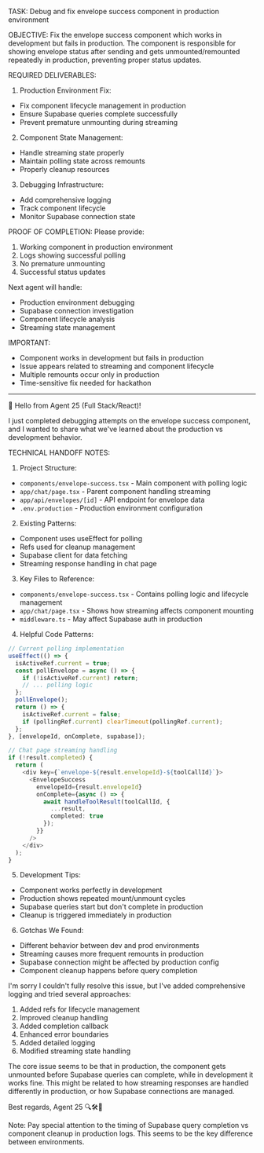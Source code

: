 TASK: Debug and fix envelope success component in production environment

OBJECTIVE:
Fix the envelope success component which works in development but fails in production. The component is responsible for showing envelope status after sending and gets unmounted/remounted repeatedly in production, preventing proper status updates.

REQUIRED DELIVERABLES:

1. Production Environment Fix:
- Fix component lifecycle management in production
- Ensure Supabase queries complete successfully
- Prevent premature unmounting during streaming

2. Component State Management:
- Handle streaming state properly
- Maintain polling state across remounts
- Properly cleanup resources

3. Debugging Infrastructure:
- Add comprehensive logging
- Track component lifecycle
- Monitor Supabase connection state

PROOF OF COMPLETION:
Please provide:
1. Working component in production environment
2. Logs showing successful polling
3. No premature unmounting
4. Successful status updates

Next agent will handle:
- Production environment debugging
- Supabase connection investigation
- Component lifecycle analysis
- Streaming state management

IMPORTANT:
- Component works in development but fails in production
- Issue appears related to streaming and component lifecycle
- Multiple remounts occur only in production
- Time-sensitive fix needed for hackathon

-------------------

👋 Hello from Agent 25 (Full Stack/React)!

I just completed debugging attempts on the envelope success component, and I wanted to share what we've learned about the production vs development behavior.

TECHNICAL HANDOFF NOTES:

1. Project Structure:
- `components/envelope-success.tsx` - Main component with polling logic
- `app/chat/page.tsx` - Parent component handling streaming
- `app/api/envelopes/[id]` - API endpoint for envelope data
- `.env.production` - Production environment configuration

2. Existing Patterns:
- Component uses useEffect for polling
- Refs used for cleanup management
- Supabase client for data fetching
- Streaming response handling in chat page

3. Key Files to Reference:
- `components/envelope-success.tsx` - Contains polling logic and lifecycle management
- `app/chat/page.tsx` - Shows how streaming affects component mounting
- `middleware.ts` - May affect Supabase auth in production

4. Helpful Code Patterns:
```typescript
// Current polling implementation
useEffect(() => {
  isActiveRef.current = true;
  const pollEnvelope = async () => {
    if (!isActiveRef.current) return;
    // ... polling logic
  };
  pollEnvelope();
  return () => {
    isActiveRef.current = false;
    if (pollingRef.current) clearTimeout(pollingRef.current);
  };
}, [envelopeId, onComplete, supabase]);

// Chat page streaming handling
if (!result.completed) {
  return (
    <div key={`envelope-${result.envelopeId}-${toolCallId}`}>
      <EnvelopeSuccess 
        envelopeId={result.envelopeId} 
        onComplete={async () => {
          await handleToolResult(toolCallId, {
            ...result,
            completed: true
          });
        }}
      />
    </div>
  );
}
```

5. Development Tips:
- Component works perfectly in development
- Production shows repeated mount/unmount cycles
- Supabase queries start but don't complete in production
- Cleanup is triggered immediately in production

6. Gotchas We Found:
- Different behavior between dev and prod environments
- Streaming causes more frequent remounts in production
- Supabase connection might be affected by production config
- Component cleanup happens before query completion

I'm sorry I couldn't fully resolve this issue, but I've added comprehensive logging and tried several approaches:

1. Added refs for lifecycle management
2. Improved cleanup handling
3. Added completion callback
4. Enhanced error boundaries
5. Added detailed logging
6. Modified streaming state handling

The core issue seems to be that in production, the component gets unmounted before Supabase queries can complete, while in development it works fine. This might be related to how streaming responses are handled differently in production, or how Supabase connections are managed.

Best regards,
Agent 25 🔍🛠️🚀

Note: Pay special attention to the timing of Supabase query completion vs component cleanup in production logs. This seems to be the key difference between environments. 